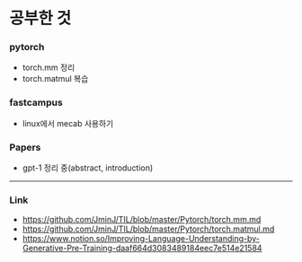 # 공부한 것 #
### pytorch ###
* torch.mm 정리
* torch.matmul 복습
### fastcampus ###
* linux에서 mecab 사용하기
### Papers ###
* gpt-1 정리 중(abstract, introduction)
-----------
### Link ####
* <https://github.com/JminJ/TIL/blob/master/Pytorch/torch.mm.md>
* <https://github.com/JminJ/TIL/blob/master/Pytorch/torch.matmul.md>
* <https://www.notion.so/Improving-Language-Understanding-by-Generative-Pre-Training-daaf664d3083489184eec7e514e21584>